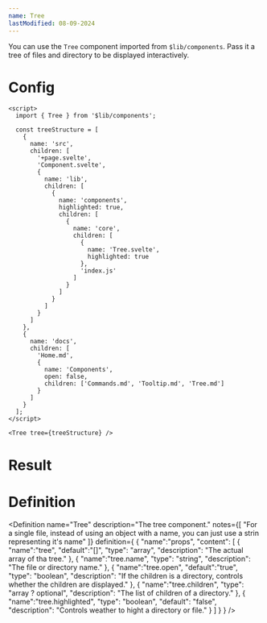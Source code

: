 ```yaml
---
name: Tree
lastModified: 08-09-2024
---
```


<script>
  import { Tree, Definition } from "$lib/components";

  const treeStructure = [
    {
      name: "src",
      children: [
        "+page.svelte", "Component.svelte",
        {
          name: "lib",
          children: [
            {
              name: "components",
              highlighted: true,
              children: [
                {
                  name: "core",
                  children: [
                    {
                      name:"Tree.svelte",
                      highlighted:true
                    },
                    "index.js"
                  ]
                },
              ]
            },
          ]
        },
      ]
    },
    {
      name: "docs",
      children: [
        "Home.md",
        {
          name: "Components",
          open: false,
          children: [
            "Commands.md", "Tooltip.md", "Tree.md"
          ]
        }
      ]
    }
  ]
</script>

You can use the `Tree` component imported from `$lib/components`. Pass it a tree of files and directory to be displayed interactively.

# Config

```svelte
<script>
  import { Tree } from '$lib/components';

  const treeStructure = [
    {
      name: 'src',
      children: [
        '+page.svelte',
        'Component.svelte',
        {
          name: 'lib',
          children: [
            {
              name: 'components',
              highlighted: true,
              children: [
                {
                  name: 'core',
                  children: [
                    {
                      name: 'Tree.svelte',
                      highlighted: true
                    },
                    'index.js'
                  ]
                }
              ]
            }
          ]
        }
      ]
    },
    {
      name: 'docs',
      children: [
        'Home.md',
        {
          name: 'Components',
          open: false,
          children: ['Commands.md', 'Tooltip.md', 'Tree.md']
        }
      ]
    }
  ];
</script>

<Tree tree={treeStructure} />
```

# Result

<Tree tree={treeStructure} />

# Definition

<Definition
name="Tree"
description="The tree component."
notes={[
"For a single file, instead of using an object with a name, you can just use a strin representing it's name"
]}
definition={
{
"name":"props",
"content": [
{
"name":"tree",
"default":"[]",
"type": "array",
"description": "The actual array of tha tree."
},
{
"name":"tree.name",
"type": "string",
"description": "The file or directory name."
},
{
"name":"tree.open",
"default":"true",
"type": "boolean",
"description": "If the children is a directory, controls whether the children are displayed."
},
{
"name":"tree.children",
"type": "array ? optional",
"description": "The list of children of a directory."
},
{
"name":"tree.highlighted",
"type": "boolean",
"default": "false",
"description": "Controls weather to hight a directory or file."
}
]
}
}
/>
